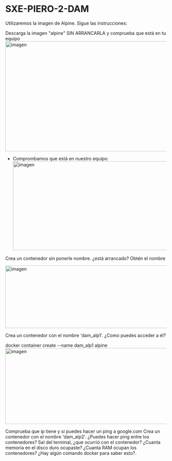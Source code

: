 # SXE-PIERO-2-DAM
Utilizaremos la imagen de Alpine. Sigue las instrucciones:

Descarga la imagen "alpine" SIN ARRANCARLA y comprueba que está en tu equipo
<img width="726" height="343" alt="imagen" src="https://github.com/user-attachments/assets/99d7a75d-6267-4467-9c9b-fc5067c022ef" />

- Comprombamos que está en nuestro equipo:
  <img width="726" height="277" alt="imagen" src="https://github.com/user-attachments/assets/598c4029-c4f8-4f80-9d04-b4582c6611b6" />

Crea un contenedor sin ponerle nombre. ¿está arrancado? Obtén el nombre

<img width="1010" height="195" alt="imagen" src="https://github.com/user-attachments/assets/cb058fd1-21f6-42f1-9b7f-56918f788d01" />

Crea un contenedor con el nombre 'dam_alp1'. ¿Como puedes acceder a él?

docker container create --name dam_alp1 alpine
<img width="1018" height="237" alt="imagen" src="https://github.com/user-attachments/assets/13a65d29-0db1-45bb-b649-6d4edc45fdf9" />

Comprueba que ip tiene y si puedes hacer un ping a google.com
Crea un contenedor con el nombre 'dam_alp2'. ¿Puedes hacer ping entre los contenedores?
Sal del terminal, ¿que ocurrió con el contenedor?
¿Cuanta memoria en el disco duro ocupaste?
¿Cuanta RAM ocupan los contenedores? ¿Hay algún comando docker para saber esto?.

